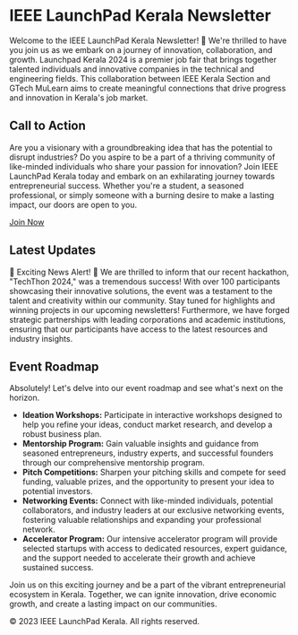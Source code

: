 # IEEE LaunchPad Kerala Newsletter

Welcome to the IEEE LaunchPad Kerala Newsletter! 🎉 We're thrilled to have you join us as we embark on a journey of innovation, collaboration, and growth. Launchpad Kerala 2024 is a premier job fair that brings together talented individuals and innovative companies in the technical and engineering fields. This collaboration between IEEE Kerala Section and GTech MuLearn aims to create meaningful connections that drive progress and innovation in Kerala's job market.

## Call to Action

Are you a visionary with a groundbreaking idea that has the potential to disrupt industries? Do you aspire to be a part of a thriving community of like-minded individuals who share your passion for innovation? Join IEEE LaunchPad Kerala today and embark on an exhilarating journey towards entrepreneurial success. Whether you're a student, a seasoned professional, or simply someone with a burning desire to make a lasting impact, our doors are open to you.

[Join Now](#)

## Latest Updates

🌟 Exciting News Alert! 🤩 We are thrilled to inform that our recent hackathon, "TechThon 2024," was a tremendous success! With over 100 participants showcasing their innovative solutions, the event was a testament to the talent and creativity within our community. Stay tuned for highlights and winning projects in our upcoming newsletters! Furthermore, we have forged strategic partnerships with leading corporations and academic institutions, ensuring that our participants have access to the latest resources and industry insights.

## Event Roadmap

Absolutely! Let's delve into our event roadmap and see what's next on the horizon.

- **Ideation Workshops:** Participate in interactive workshops designed to help you refine your ideas, conduct market research, and develop a robust business plan.
- **Mentorship Program:** Gain valuable insights and guidance from seasoned entrepreneurs, industry experts, and successful founders through our comprehensive mentorship program.
- **Pitch Competitions:** Sharpen your pitching skills and compete for seed funding, valuable prizes, and the opportunity to present your idea to potential investors.
- **Networking Events:** Connect with like-minded individuals, potential collaborators, and industry leaders at our exclusive networking events, fostering valuable relationships and expanding your professional network.
- **Accelerator Program:** Our intensive accelerator program will provide selected startups with access to dedicated resources, expert guidance, and the support needed to accelerate their growth and achieve sustained success.

Join us on this exciting journey and be a part of the vibrant entrepreneurial ecosystem in Kerala. Together, we can ignite innovation, drive economic growth, and create a lasting impact on our communities.

© 2023 IEEE LaunchPad Kerala. All rights reserved.
